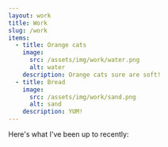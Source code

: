 ```yaml
---
layout: work
title: Work
slug: /work
items:
  - title: Orange cats
    image:
      src: /assets/img/work/water.png
      alt: water
    description: Orange cats sure are soft!
  - title: Bread
    image:
      src: /assets/img/work/sand.png
      alt: sand
    description: YUM!
---
```


Here's what I've been up to recently:
<br />
<br />
